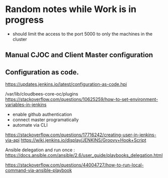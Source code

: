 # Random notes while Work is in progress

- should limit the access to the port 5000 to only the machines in the cluster

## Manual CJOC and Client Master configuration

## Configuration as code.

https://updates.jenkins.io/latest/configuration-as-code.hpi

/var/lib/cloudbees-core-oc/plugins 
https://stackoverflow.com/questions/10625259/how-to-set-environment-variables-in-jenkins

* enable github authentication
* connect master programatically
* automate via CLI

https://stackoverflow.com/questions/17716242/creating-user-in-jenkins-via-api
https://wiki.jenkins.io/display/JENKINS/Groovy+Hook+Script

Ansible delegation and run once : https://docs.ansible.com/ansible/2.6/user_guide/playbooks_delegation.html

https://stackoverflow.com/questions/44004727/how-to-run-local-command-via-ansible-playbook
